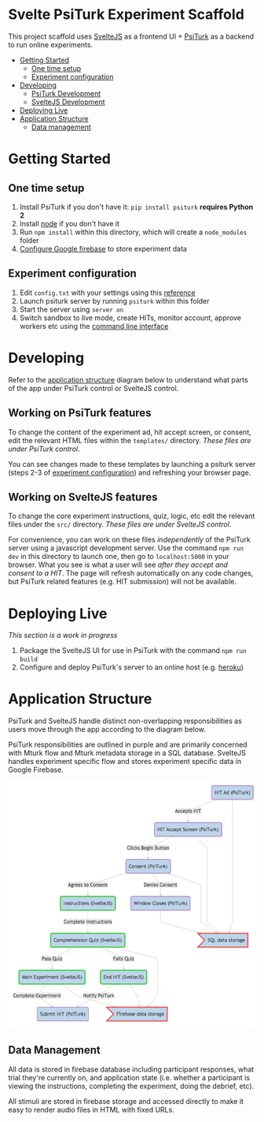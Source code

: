 # Svelte PsiTurk Experiment Scaffold

This project scaffold uses [SvelteJS](https://svelte.dev/) as a frontend UI + [PsiTurk](https://psiturk.org/) as a backend to run online experiments.  

- [Getting Started](#getting-started)
    - [One time setup](#one-time-setup)
    - [Experiment configuration](#experiment-configuration)
- [Developing](#developing)
    - [PsiTurk Development](#working-on-psiturk-features)
    - [SvelteJS Development](#working-on-sveltejs-features)
- [Deploying Live](#deploying-live)
- [Application Structure](#application-structure)
    - [Data management](#data-management)

# Getting Started

## One time setup
1. Install PsiTurk if you don't have it: `pip install psiturk` **requires Python 2**
2. Install [node](https://nodejs.org/en/download/) if you don't have it
3. Run `npm install` within this directory, which will create a `node_modules` folder
3. [Configure Google firebase](https://firebase.google.com/docs/web/setup) to store experiment data

## Experiment configuration
1. Edit `config.txt` with your settings using this [reference](https://psiturk.readthedocs.io/en/latest/configuration.html#local-configuration-file)
2. Launch psiturk server by running `psiturk` within this folder
3. Start the server using `server on`
3. Switch sandbox to live mode, create HITs, monitor account, approve workers etc using the [command line interface](https://psiturk.readthedocs.io/en/latest/command_line_overview.html)

# Developing

Refer to the [application structure](#application-structre) diagram below to understand what parts of the app under PsiTurk control or SvelteJS control.

## Working on PsiTurk features

To change the content of the experiment ad, hit accept screen, or consent, edit the relevant HTML files within the `templates/` directory. *These files are under PsiTurk control*. 

You can see changes made to these templates by launching a psiturk server (steps 2-3 of [experiment configuration](#experiment-configuration)) and refreshing your browser page.

## Working on SvelteJS features

To change the core experiment instructions, quiz, logic, etc edit the relevant files under the `src/` directory. *These files are under SvelteJS control*. 

For convenience, you can work on these files *independently* of the PsiTurk server using a javascript development server. Use the command `npm run dev` in this directory to launch one, then go to `localhost:5000` in your browser. What you see is what a user will see *after they accept and consent to a HIT*. The page will refresh automatically on any code changes, but PsiTurk related features (e.g. HIT submission) will not be available. 

# Deploying Live

*This section is a work in progress*

1. Package the SvelteJS UI for use in PsiTurk with the command `npm run build`
2. Configure and deploy PsiTurk's server to an online host (e.g. [heroku](https://psiturk.readthedocs.io/en/latest/heroku.html))

# Application Structure

PsiTurk and SvelteJS handle distinct non-overlapping responsibilities as users move through the app according to the diagram below.

PsiTurk responsibilities are outlined in purple and are primarily concerned with Mturk flow and Mturk metadata storage in a SQL database. SvelteJS handles experiment specific flow and stores experiment specific data in Google Firebase. 

![](/user_flow.png)

## Data Management

All data is stored in firebase database including participant responses, what trial they're currently on, and application state (i.e. whether a participant is viewing the instructions, completing the experiment, doing the debrief, etc). 

All stimuli are stored in firebase storage and accessed directly to make it easy to render audio files in HTML with fixed URLs.